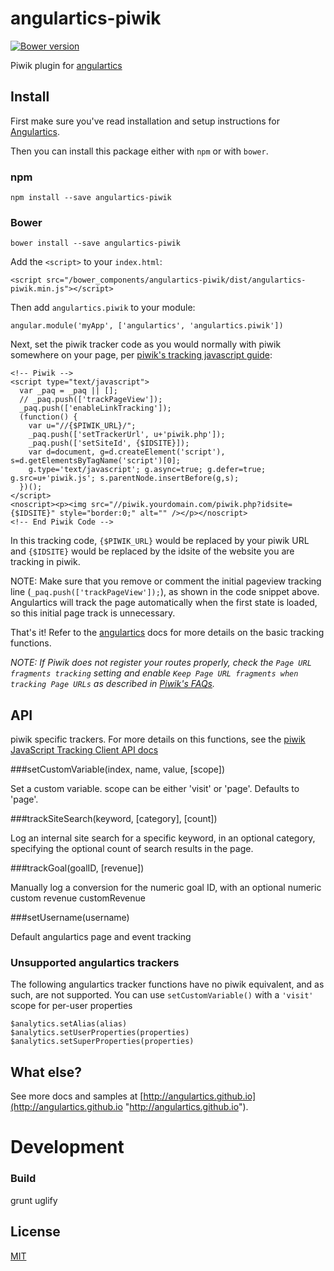 # angulartics-piwik

[![Bower version](https://badge.fury.io/bo/angulartics-piwik.svg)](https://badge.fury.io/bo/angulartics-piwik)

Piwik plugin for [angulartics](http://angulartics.github.io)

## Install

First make sure you've read installation and setup instructions for [Angulartics](https://github.com/angulartics/angulartics#install).

Then you can install this package either with `npm` or with `bower`.

### npm

    npm install --save angulartics-piwik


### Bower

    bower install --save angulartics-piwik

Add the `<script>` to your `index.html`:

    <script src="/bower_components/angulartics-piwik/dist/angulartics-piwik.min.js"></script>


Then add `angulartics.piwik` to your module:

    angular.module('myApp', ['angulartics', 'angulartics.piwik'])

Next, set the piwik tracker code as you would normally with piwik somewhere on your page, per [piwik's tracking javascript guide](http://developer.piwik.org/guides/tracking-javascript-guide):

    <!-- Piwik -->
    <script type="text/javascript">
      var _paq = _paq || [];
      // _paq.push(['trackPageView']);
      _paq.push(['enableLinkTracking']);
      (function() {
        var u="//{$PIWIK_URL}/";
        _paq.push(['setTrackerUrl', u+'piwik.php']);
        _paq.push(['setSiteId', {$IDSITE}]);
        var d=document, g=d.createElement('script'), s=d.getElementsByTagName('script')[0];
        g.type='text/javascript'; g.async=true; g.defer=true; g.src=u+'piwik.js'; s.parentNode.insertBefore(g,s);
      })();
    </script>
    <noscript><p><img src="//piwik.yourdomain.com/piwik.php?idsite={$IDSITE}" style="border:0;" alt="" /></p></noscript>
    <!-- End Piwik Code -->

In this tracking code, `{$PIWIK_URL}` would be replaced by your piwik URL and `{$IDSITE}` would be replaced by the idsite of the website you are tracking in piwik.

NOTE: Make sure that you remove or comment the initial pageview tracking line (`_paq.push(['trackPageView']);`), as shown in the code snippet above. Angulartics will track the page automatically when the first state is loaded, so this initial page track is unnecessary.

That's it! Refer to the [angulartics](http://angulartics.github.io) docs for more details on the basic tracking functions.

*NOTE: If Piwik does not register your routes properly, check the `Page URL fragments tracking` setting and enable `Keep Page URL fragments when tracking Page URLs` as described in [Piwik's FAQs](https://piwik.org/faq/how-to/faq_188/).*


## API

piwik specific trackers. For more details on this functions, see the [piwik JavaScript Tracking Client API docs](http://developer.piwik.org/api-reference/tracking-javascript)

###setCustomVariable(index, name, value, [scope])

Set a custom variable. scope can be either 'visit' or 'page'. Defaults to 'page'.


###trackSiteSearch(keyword, [category], [count])

Log an internal site search for a specific keyword, in an optional category, specifying the optional count of search results in the page.


###trackGoal(goalID, [revenue])

Manually log a conversion for the numeric goal ID, with an optional numeric custom revenue customRevenue


###setUsername(username)

Default angulartics page and event tracking

### Unsupported angulartics trackers

The following angulartics tracker functions have no piwik equivalent, and as such, are not supported. You can use `setCustomVariable()` with a `'visit'` scope for per-user properties

    $analytics.setAlias(alias)
    $analytics.setUserProperties(properties)
    $analytics.setSuperProperties(properties)

## What else?

See more docs and samples at [http://angulartics.github.io](http://angulartics.github.io "http://angulartics.github.io").

# Development

### Build
grunt uglify

## License

[MIT](LICENSE)

